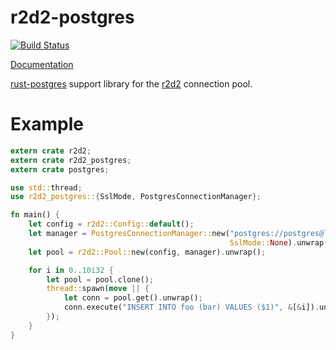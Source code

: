 r2d2-postgres
=============

[![Build Status](https://travis-ci.org/sfackler/r2d2-postgres.svg?branch=master)](https://travis-ci.org/sfackler/r2d2-postgres)

[Documentation](https://sfackler.github.io/r2d2-postgres/doc/v0.10.1/r2d2_postgres)

[rust-postgres](https://github.com/sfackler/rust-postgres) support library for the [r2d2](https://github.com/sfackler/r2d2) connection pool.

# Example

```rust
extern crate r2d2;
extern crate r2d2_postgres;
extern crate postgres;

use std::thread;
use r2d2_postgres::{SslMode, PostgresConnectionManager};

fn main() {
    let config = r2d2::Config::default();
    let manager = PostgresConnectionManager::new("postgres://postgres@localhost",
                                                 SslMode::None).unwrap();
    let pool = r2d2::Pool::new(config, manager).unwrap();

    for i in 0..10i32 {
        let pool = pool.clone();
        thread::spawn(move || {
            let conn = pool.get().unwrap();
            conn.execute("INSERT INTO foo (bar) VALUES ($1)", &[&i]).unwrap();
        });
    }
}
```
